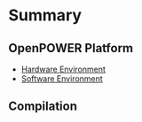# Summary

## OpenPOWER Platform

* [Hardware Environment](01-openpower-platform/hardware-environment.md)
* [Software Environment](01-openpower-platform/software-environment.md)

## Compilation

